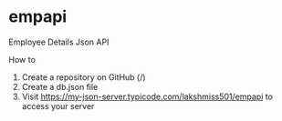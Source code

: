 # empapi
Employee Details Json API

How to
1. Create a repository on GitHub (<your-username>/<your-repo>)
2. Create a db.json file
3. Visit https://my-json-server.typicode.com/lakshmiss501/empapi  to access your server
